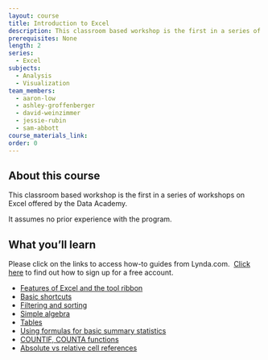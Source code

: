 ```yaml
---
layout: course
title: Introduction to Excel
description: This classroom based workshop is the first in a series of workshops on Excel offered by the Data Academy.
prerequisites: None
length: 2
series:
  - Excel
subjects:
  - Analysis
  - Visualization
team_members:
  - aaron-low
  - ashley-groffenberger
  - david-weinzimmer
  - jessie-rubin
  - sam-abbott
course_materials_link:
order: 0
---
```



## About this course

This classroom based workshop is the first in a series of workshops on Excel offered by the Data Academy.

It assumes no prior experience with the program.

## What you’ll learn

Please click on the links to access how-to guides from Lynda.com. &nbsp;[Click here](https://drive.google.com/file/d/0BwRgeGq-b8f9eVNXQU9BNEJJVHc/view?usp=sharing) to find out how to sign up for a free account.

* [Features of Excel and the tool ribbon](http://www.lynda.com/Excel-tutorials/Using-menu-system/376986/431699-4.html?)
* [Basic shortcuts](https://support.office.com/en-us/article/Keyboard-shortcuts-in-Excel-Online-9271deca-569e-4ad2-8475-9ff98b8bcce3)
* [Filtering and sorting](http://www.lynda.com/Excel-tutorials/Using-filters/376986/431772-4.html?)
* [Simple algebra](http://www.lynda.com/Excel-tutorials/Creating-simple-formulas/376986/431716-4.html?)
* [Tables](http://www.lynda.com/Excel-tutorials/Creating-using-tables/376986/431731-4.html?)
* [Using formulas for basic summary statistics](http://www.lynda.com/Excel-tutorials/Using-SUM-AVERAGE/376986/431721-4.html?)
* [COUNTIF, COUNTA functions](http://www.lynda.com/Excel-tutorials/Using-COUNTIF-family-functions/376986/431762-4.html?)
* [Absolute vs relative cell references](http://www.lynda.com/Excel-tutorials/Working-relative-absolute-mixed-references/376986/431720-4.html?)